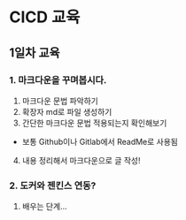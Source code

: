 # CICD 교육
## 1일차 교육

### 1. 마크다운을 꾸며봅시다.
1. 마크다운 문법 파악하기
2. 확장자 md로 파일 생성하기
3. 간단한 마크다운 문법 적용되는지 확인해보기
- 보통 Github이나 Gitlab에서 ReadMe로 사용됨
4. 내용 정리해서 마크다운으로 글 작성!

### 2. 도커와 젠킨스 연동?
1. 배우는 단계...